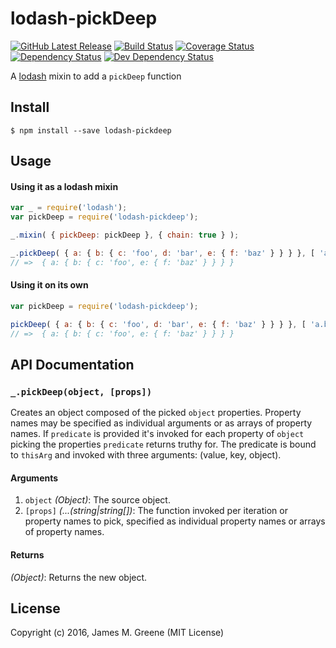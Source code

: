 # lodash-pickDeep
[![GitHub Latest Release](https://badge.fury.io/gh/JamesMGreene%2Flodash-pickDeep.svg)](https://github.com/JamesMGreene/lodash-pickDeep) [![Build Status](https://secure.travis-ci.org/JamesMGreene/lodash-pickDeep.svg?branch=master)](https://travis-ci.org/JamesMGreene/lodash-pickDeep) [![Coverage Status](https://coveralls.io/repos/JamesMGreene/lodash-pickDeep/badge.svg?branch=master&service=github)](https://coveralls.io/github/JamesMGreene/lodash-pickDeep?branch=master) [![Dependency Status](https://david-dm.org/JamesMGreene/lodash-pickDeep.svg?theme=shields.io)](https://david-dm.org/JamesMGreene/lodash-pickDeep) [![Dev Dependency Status](https://david-dm.org/JamesMGreene/lodash-pickDeep/dev-status.svg?theme=shields.io)](https://david-dm.org/JamesMGreene/lodash-pickDeep#info=devDependencies)

A [lodash](https://lodash.com/) mixin to add a `pickDeep` function


## Install

```shell
$ npm install --save lodash-pickdeep
```



## Usage

#### Using it as a lodash mixin

```js
var _ = require('lodash');
var pickDeep = require('lodash-pickdeep');

_.mixin( { pickDeep: pickDeep }, { chain: true } );

_.pickDeep( { a: { b: { c: 'foo', d: 'bar', e: { f: 'baz' } } } }, [ 'a.b.c', 'a.b.e' ] );
// =>  { a: { b: { c: 'foo', e: { f: 'baz' } } } }
```


#### Using it on its own

```js
var pickDeep = require('lodash-pickdeep');

pickDeep( { a: { b: { c: 'foo', d: 'bar', e: { f: 'baz' } } } }, [ 'a.b.c', 'a.b.e' ] );
// =>  { a: { b: { c: 'foo', e: { f: 'baz' } } } }
```



## API Documentation

### `_.pickDeep(object, [props])`

Creates an object composed of the picked `object` properties. Property
names may be specified as individual arguments or as arrays of property
names. If `predicate` is provided it's invoked for each property of `object`
picking the properties `predicate` returns truthy for. The predicate is
bound to `thisArg` and invoked with three arguments: (value, key, object).

#### Arguments
1. `object` *(Object)*: The source object.
2. `[props]` *(...(string|string&#91;&#93;)*: The function invoked per iteration or property names to pick, specified as individual property names or arrays of property names.

#### Returns
*(Object)*:  Returns the new object.



## License

Copyright (c) 2016, James M. Greene (MIT License)
